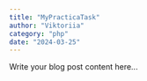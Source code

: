 ```yaml
---
title: "MyPracticaTask"
author: "Viktoriia"
category: "php"
date: "2024-03-25"
---
```


Write your blog post content here...